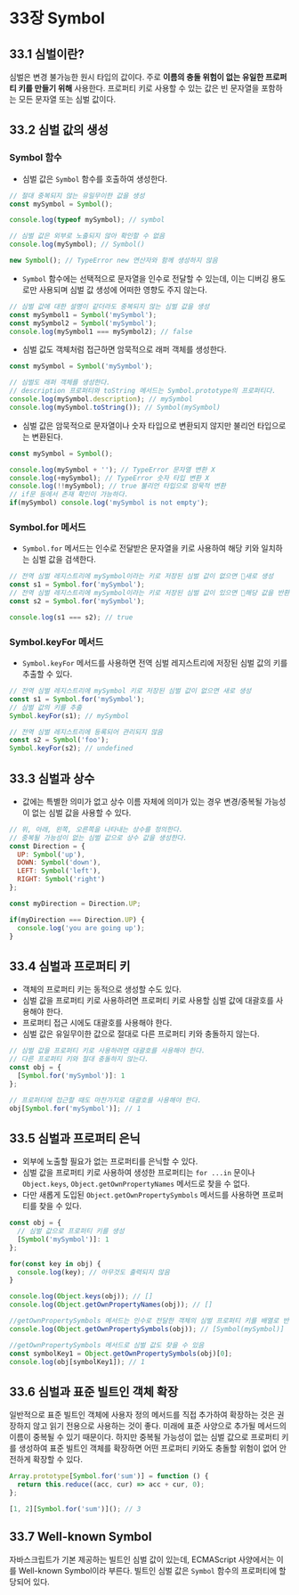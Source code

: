 # 33장 Symbol

## 33.1 심벌이란?

심벌은 변경 불가능한 원시 타입의 값이다. 주로 **이름의 충돌 위험이 없는 유일한 프로퍼티 키를 만들기 위해** 사용한다.
프로퍼티 키로 사용할 수 있는 값은 빈 문자열을 포함하는 모든 문자열 또는 심벌 값이다.

## 33.2 심벌 값의 생성

### Symbol 함수

- 심벌 값은 `Symbol` 함수를 호출하여 생성한다.

```jsx
// 절대 중복되지 않는 유일무이한 값을 생성
const mySymbol = Symbol();

console.log(typeof mySymbol); // symbol

// 심벌 값은 외부로 노출되지 않아 확인할 수 없음
console.log(mySymbol); // Symbol()

new Symbol(); // TypeError new 연산자와 함께 생성하지 않음
```

- `Symbol` 함수에는 선택적으로 문자열을 인수로 전달할 수 있는데, 이는 디버깅 용도로만 사용되며 심벌 값 생성에 어떠한 영향도 주지 않는다.

```jsx
// 심벌 값에 대한 설명이 같더라도 중복되지 않는 심벌 값을 생성
const mySymbol1 = Symbol('mySymbol');
const mySymbol2 = Symbol('mySymbol');
console.log(mySymbol1 === mySymbol2); // false
```

- 심벌 값도 객체처럼 접근하면 암묵적으로 래퍼 객체를 생성한다.

```jsx
const mySymbol = Symbol('mySymbol');

// 심벌도 래퍼 객체를 생성한다.
// description 프로퍼티와 toString 메서드는 Symbol.prototype의 프로퍼티다.
console.log(mySymbol.description); // mySymbol
console.log(mySymbol.toString()); // Symbol(mySymbol)
```

- 심벌 값은 암묵적으로 문자열이나 숫자 타입으로 변환되지 않지만 불리언 타입으로는 변환된다.

```jsx
const mySymbol = Symbol();

console.log(mySymbol + ''); // TypeError 문자열 변환 X
console.log(+mySymbol); // TypeError 숫자 타입 변환 X
console.log(!!mySymbol); // true 불리언 타입으로 암묵적 변환
// if문 등에서 존재 확인이 가능하다.
if(mySymbol) console.log('mySymbol is not empty');
```

### Symbol.for 메서드

- `Symbol.for` 메서드는 인수로 전달받은 문자열을 키로 사용하여 해당 키와 일치하는 심벌 값을 검색한다.

```jsx
// 전역 심벌 레지스트리에 mySymbol이라는 키로 저장된 심벌 값이 없으면 📌새로 생성
const s1 = Symbol.for('mySymbol');
// 전역 심벌 레지스트리에 mySymbol이라는 키로 저장된 심벌 값이 있으면 📌해당 값을 반환
const s2 = Symbol.for('mySymbol');

console.log(s1 === s2); // true
```

### Symbol.keyFor 메서드

- `Symbol.keyFor` 메서드를 사용하면 전역 심벌 레지스트리에 저장된 심벌 값의 키를 추출할 수 있다.

```jsx
// 전역 심벌 레지스트리에 mySymbol 키로 저장된 심벌 값이 없으면 새로 생성
const s1 = Symbol.for('mySymbol');
// 심벌 값의 키를 추출
Symbol.keyFor(s1); // mySymbol

// 전역 심벌 레지스트리에 등록되어 관리되지 않음
const s2 = Symbol('foo');
Symbol.keyFor(s2); // undefined
```

## 33.3 심벌과 상수

- 값에는 특별한 의미가 없고 상수 이름 자체에 의미가 있는 경우 변경/중복될 가능성이 없는 심벌 값을 사용할 수 있다.

```jsx
// 위, 아래, 왼쪽, 오른쪽을 나타내는 상수를 정의한다.
// 중복될 가능성이 없는 심벌 값으로 상수 값을 생성한다.
const Direction = {
  UP: Symbol('up'),
  DOWN: Symbol('down'),
  LEFT: Symbol('left'),
  RIGHT: Symbol('right')
};

const myDirection = Direction.UP;

if(myDirection === Direction.UP) {
  console.log('you are going up');
}
```

## 33.4 심벌과 프로퍼티 키

- 객체의 프로퍼티 키는 동적으로 생성할 수도 있다.
- 심벌 값을 프로퍼티 키로 사용하려면 프로퍼티 키로 사용할 심벌 값에 대괄호를 사용해야 한다.
- 프로퍼티 접근 시에도 대괄호를 사용해야 한다.
- 심벌 값은 유일무이한 값으로 절대로 다른 프로퍼티 키와 충돌하지 않는다.

```jsx
// 심벌 값을 프로퍼티 키로 사용하려면 대괄호를 사용해야 한다.
// 다른 프로퍼티 키와 절대 충돌하지 않는다.
const obj = {
  [Symbol.for('mySymbol')]: 1
};

// 프로퍼티에 접근할 때도 마찬가지로 대괄호를 사용해야 한다.
obj[Symbol.for('mySymbol')]; // 1
```

## 33.5 심벌과 프로퍼티 은닉

- 외부에 노출할 필요가 없는 프로퍼티를 은닉할 수 있다.
- 심벌 값을 프로퍼티 키로 사용하여 생성한 프로퍼티는 `for ...in` 문이나 `Object.keys`, `Object.getOwnPropertyNames` 메서드로 찾을 수 없다.
- 다만 새롭게 도입된 `Object.getOwnPropertySymbols` 메서드를 사용하면 프로퍼티를 찾을 수 있다.

```jsx
const obj = {
  // 심벌 값으로 프로퍼티 키를 생성
  [Symbol('mySymbol')]: 1
};

for(const key in obj) {
  console.log(key); // 아무것도 출력되지 않음
}

console.log(Object.keys(obj)); // []
console.log(Object.getOwnPropertyNames(obj)); // []

//getOwnPropertySymbols 메서드는 인수로 전달한 객체의 심벌 프로퍼티 키를 배열로 반환
console.log(Object.getOwnPropertySymbols(obj)); // [Symbol(mySymbol)]

//getOwnPropertySymbols 메서드로 심벌 값도 찾을 수 있음
const symbolKey1 = Object.getOwnPropertySymbols(obj)[0];
console.log(obj[symbolKey1]); // 1
```

## 33.6 심벌과 표준 빌트인 객체 확장

일반적으로 표준 빌트인 객체에 사용자 정의 메서드를 직접 추가하여 확장하는 것은 권장하지 않고 읽기 전용으로 사용하는 것이 좋다. 미래에 표준 사양으로 추가될 메서드의 이름이 중복될 수 있기 때문이다.
하지만 중복될 가능성이 없는 심벌 값으로 프로퍼티 키를 생성하여 표준 빌트인 객체를 확장하면 어떤 프로퍼티 키와도 충돌할 위험이 없어 안전하게 확장할 수 있다.

```jsx
Array.prototype[Symbol.for('sum')] = function () {
  return this.reduce((acc, cur) => acc + cur, 0);
};

[1, 2][Symbol.for('sum')](); // 3
```

## 33.7 Well-known Symbol

자바스크립트가 기본 제공하는 빌트인 심벌 값이 있는데, ECMAScript 사양에서는 이를 Well-known Symbol이라 부른다. 빌트인 심벌 값은 `Symbol` 함수의 프로퍼티에 할당되어 있다.
